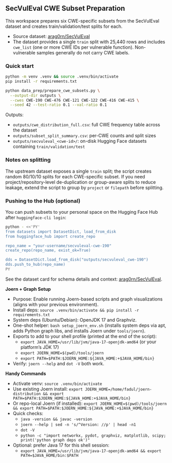 ## SecVulEval CWE Subset Preparation

This workspace prepares six CWE-specific subsets from the SecVulEval dataset and creates train/validation/test splits for each.

- Source dataset: [arag0rn/SecVulEval](https://huggingface.co/datasets/arag0rn/SecVulEval)
- The dataset provides a single `train` split with 25,440 rows and includes `cwe_list` (one or more CWE IDs per vulnerable function). Non-vulnerable samples generally do not carry CWE labels.

### Quick start

```bash
python -m venv .venv && source .venv/bin/activate
pip install -r requirements.txt

python data_prep/prepare_cwe_subsets.py \
  --output-dir outputs \
  --cwes CWE-190 CWE-476 CWE-121 CWE-122 CWE-416 CWE-415 \
  --seed 42 --test-ratio 0.1 --val-ratio 0.1
```

Outputs:
- `outputs/cwe_distribution_full.csv`: full CWE frequency table across the dataset
- `outputs/subset_split_summary.csv`: per-CWE counts and split sizes
- `outputs/secvuleval_<cwe-id>/`: on-disk Hugging Face datasets containing `train/validation/test`

### Notes on splitting

The upstream dataset exposes a single `train` split; the script creates random 80/10/10 splits for each CWE-specific subset. If you need project/repository-level de-duplication or group-aware splits to reduce leakage, extend the script to group by `project` or `filepath` before splitting.

### Pushing to the Hub (optional)

You can push subsets to your personal space on the Hugging Face Hub after `huggingface-cli login`:

```bash
python - <<'PY'
from datasets import DatasetDict, load_from_disk
from huggingface_hub import create_repo

repo_name = "your-username/secvuleval-cwe-190"
create_repo(repo_name, exist_ok=True)

dds = DatasetDict.load_from_disk("outputs/secvuleval_cwe-190")
dds.push_to_hub(repo_name)
PY
```

See the dataset card for schema details and context: [arag0rn/SecVulEval](https://huggingface.co/datasets/arag0rn/SecVulEval).


**Joern + Graph Setup**
- Purpose: Enable running Joern-based scripts and graph visualizations (aligns with your previous environment).
- Install deps: `source .venv/bin/activate && pip install -r requirements.txt`
- System deps (Ubuntu/Debian): OpenJDK 17 and Graphviz.
- One-shot helper: `bash setup_joern_env.sh` (installs system deps via apt, adds Python graph libs, and installs Joern under `tools/joern`).
- Exports to add to your shell profile (printed at the end of the script):
  - `export JAVA_HOME=/usr/lib/jvm/java-17-openjdk-amd64` (or your platform’s JDK 17)
  - `export JOERN_HOME=$(pwd)/tools/joern`
  - `export PATH=$PATH:$JOERN_HOME:${JAVA_HOME:+$JAVA_HOME/bin}`
- Verify: `joern --help` and `dot -V` both work.

**Handy Commands**
- Activate venv: `source .venv/bin/activate`
- Use existing Joern install: `export JOERN_HOME=/home/fadul/joern-distribution && export PATH=$PATH:$JOERN_HOME:${JAVA_HOME:+$JAVA_HOME/bin}`
- Or repo-local Joern (if installed): `export JOERN_HOME=$(pwd)/tools/joern && export PATH=$PATH:$JOERN_HOME:${JAVA_HOME:+$JAVA_HOME/bin}`
- Quick checks:
  - `java -version && javac -version`
  - `joern --help | sed -n 's/^Version: //p' | head -n1`
  - `dot -V`
  - `python -c "import networkx, pydot, graphviz, matplotlib, scipy; print('python graph deps ok')"`
- Optional: prefer Java 17 for this shell session:
  - `export JAVA_HOME=/usr/lib/jvm/java-17-openjdk-amd64 && export PATH=$JAVA_HOME/bin:$PATH`
